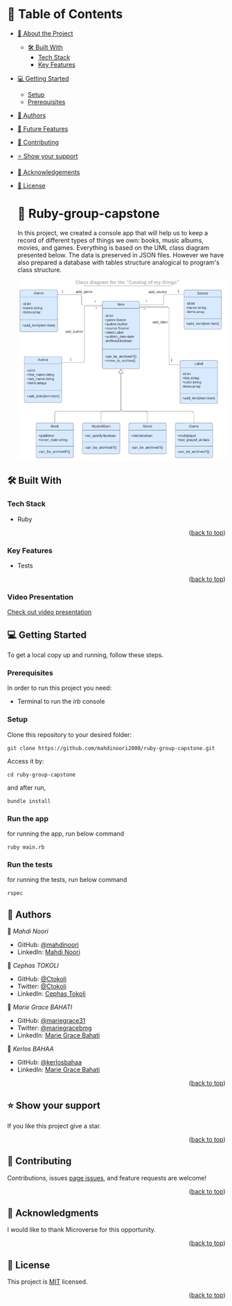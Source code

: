 <a name="readme-top"></a>

# 📗 Table of Contents
- [📖 About the Project](#about-project)
  - [🛠 Built With](#built-with)
    - [Tech Stack](#tech-stack)
    - [Key Features](#key-features)
- [💻 Getting Started](#getting-started)
  - [Setup](#setup)
  - [Prerequisites](#prerequisites)
- [👥 Authors](#authors)
- [🔭 Future Features](#future-features)
- [🤝 Contributing](#contributing)
- [⭐️ Show your support](#support)
- [🙏 Acknowledgements](#acknowledgements)
- [📝 License](#license)

   # :book: Ruby-group-capstone<a name="about-project"></a>
  In this project, we created a console app that will help us to keep a record of different types of things we own: books, music albums, movies, and games. Everything is based on the UML class diagram presented below. The data is preserved in JSON files. However we have also prepared a database with tables structure analogical to program's class structure.

  <img src="diagram.png">
## :hammer_and_wrench: Built With <a name="built-with"></a>
### Tech Stack <a name="tech-stack"></a>

- Ruby
<p align="right">(<a href="#readme-top">back to top</a>)</p>

 ### Key Features <a name="key-features"></a>
 - Tests

<p align="right">(<a href="#readme-top">back to top</a>)</p>


### Video Presentation
<a href="https://drive.google.com/file/d/1U0FiF5JA6D-Zp3KiUL-DHZBlc9EDI3bb/view?usp=sharing">Check out video presentation</a>

## :computer: Getting Started <a name="getting-started"></a>
To get a local copy up and running, follow these steps.

### Prerequisites
In order to run this project you need:
  - Terminal to run the _irb_ console
### Setup
Clone this repository to your desired folder: 

```
git clone https://github.com/mahdinoori2000/ruby-group-capstone.git
```

Access it by:

```
cd ruby-group-capstone
```

and after run,

```
bundle install
```

### Run the app 
for running the app, run below command
```
ruby main.rb
```

### Run the tests 
for running the tests, run below command
```
rspec
```

## :busts_in_silhouette: Authors <a name="authors"></a>
:bust_in_silhouette: *Mahdi Noori*
- GitHub: [@mahdinoori](https://github.com/mahdinoori2000)
- LinkedIn: [Mahdi Noori](https://www.linkedin.com/in/mahdi-noori-hc201/)

:bust_in_silhouette: *Cephas TOKOLI*
- GitHub: [@Ctokoli](https://github.com/ctokoli/)
- Twitter: [@Ctokoli](https://twitter.com/ctokoli)
- LinkedIn: [Cephas Tokoli](https://www.linkedin.com/in/ctokoli)

:bust_in_silhouette: *Marie Grace BAHATI*
- GitHub: [@mariegrace31](https://github.com/mariegrace31)
- Twitter: [@mariegracebmg](https://twitter.com/mariegracebmg)
- LinkedIn: [Marie Grace Bahati](www.linkedin.com/in/marie-grâce-bahati)

:bust_in_silhouette: *Kerlos BAHAA*
- GitHub: [@kerlosbahaa](https://github.com/kerlos-bahaa)
- LinkedIn: [Marie Grace Bahati](https://www.linkedin.com/in/kerlos-bahaa/)

<p align="right">(<a href="#readme-top">back to top</a>)</p>

## :star:️ Show your support <a name="support"></a>
If you like this project give a star.
<p align="right">(<a href="#readme-top">back to top</a>)</p>

## :handshake: Contributing <a name="contributing"></a>
Contributions, issues [page issues](https://github.com/mahdinoori2000/ruby-group-capstone/issues), and feature requests are welcome!
<p align="right">(<a href="#readme-top">back to top</a>)</p>

## :pray: Acknowledgments <a name="acknowledgements"></a>
I would like to thank  Microverse for this opportunity.
<p align="right">(<a href="#readme-top">back to top</a>)</p>

## :memo: License <a name="license"></a>
This project is [MIT](./MIT.md) licensed.
<p align="right">(<a href="#readme-top">back to top</a>)</p>